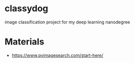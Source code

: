 # classydog
image classification project for my deep learning nanodegree

# Materials
* https://www.pyimagesearch.com/start-here/
